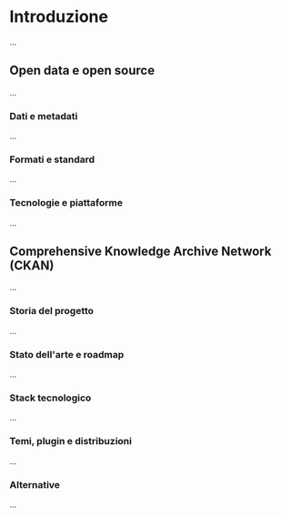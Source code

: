 # Introduzione

...

## Open data e open source

...

### Dati e metadati

...

### Formati e standard

...

### Tecnologie e piattaforme

...

## Comprehensive Knowledge Archive Network (CKAN)

...

### Storia del progetto

...

### Stato dell'arte e roadmap

...

### Stack tecnologico

...

### Temi, plugin e distribuzioni

...

### Alternative

...
